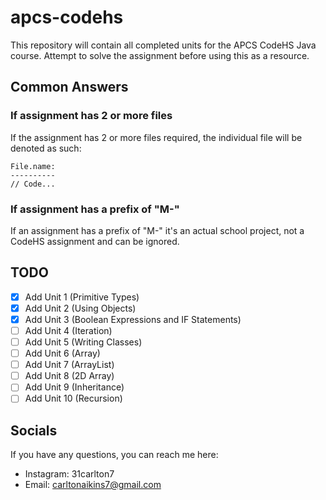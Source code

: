 # apcs-codehs
This repository will contain all completed units for the APCS CodeHS Java course. Attempt to solve the assignment before using this as a resource.


## Common Answers
### If assignment has 2 or more files
If the assignment has 2 or more files required, the individual file will be denoted as such:

```
File.name:
----------
// Code...
```

### If assignment has a prefix of "M-"
If an assignment has a prefix of "M-" it's an actual school project, not a CodeHS assignment and can be ignored.


## TODO
- [X] Add Unit 1 (Primitive Types)
- [X] Add Unit 2 (Using Objects)
- [X] Add Unit 3 (Boolean Expressions and IF Statements)
- [ ] Add Unit 4 (Iteration)
- [ ] Add Unit 5 (Writing Classes)
- [ ] Add Unit 6 (Array)
- [ ] Add Unit 7 (ArrayList)
- [ ] Add Unit 8 (2D Array)
- [ ] Add Unit 9 (Inheritance)
- [ ] Add Unit 10 (Recursion)

## Socials
If you have any questions, you can reach me here:

- Instagram: 31carlton7
- Email: carltonaikins7@gmail.com
